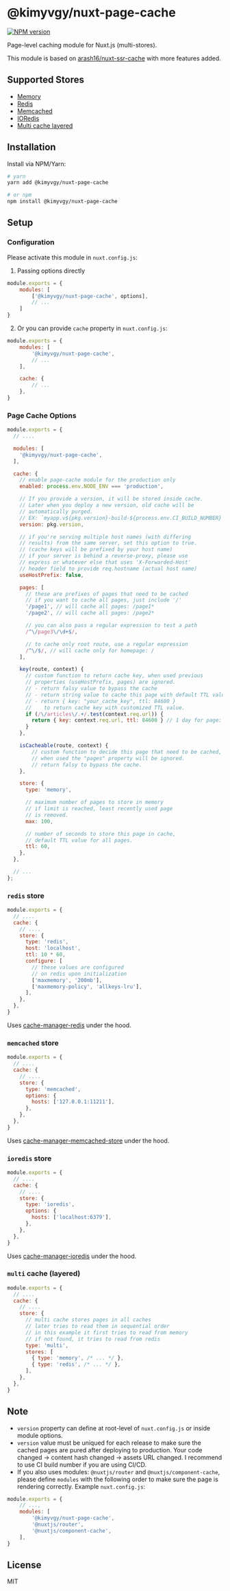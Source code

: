 # @kimyvgy/nuxt-page-cache
[![NPM version](https://img.shields.io/npm/v/@kimyvgy/nuxt-page-cache.svg)](https://www.npmjs.com/package/@kimyvgy/nuxt-page-cache)

Page-level caching module for Nuxt.js (multi-stores).

This module is based on [arash16/nuxt-ssr-cache](https://github.com/arash16/nuxt-ssr-cache) with more features added.

## Supported Stores

- [Memory](#page-cache-options)
- [Redis](#redis-store)
- [Memcached](#memcached-store)
- [IORedis](#ioredis-store)
- [Multi cache layered](#multi-cache-layered)

## Installation

Install via NPM/Yarn:

```bash
# yarn
yarn add @kimyvgy/nuxt-page-cache

# or npm
npm install @kimyvgy/nuxt-page-cache
```

## Setup

### Configuration

Please activate this module in `nuxt.config.js`:
1. Passing options directly
```javascript
module.exports = {
    modules: [
        ['@kimyvgy/nuxt-page-cache', options],
        // ...
    ]
}
```
2. Or you can provide `cache` property in `nuxt.config.js`:
```javascript
module.exports = {
    modules: [
        '@kimyvgy/nuxt-page-cache',
        // ...
    ],

    cache: {
        // ...
    },
}
```

### Page Cache Options

```javascript
module.exports = {
  // ....

  modules: [
    '@kimyvgy/nuxt-page-cache',
  ],

  cache: {
    // enable page-cache module for the production only
    enabled: process.env.NODE_ENV === 'production',

    // If you provide a version, it will be stored inside cache.
    // Later when you deploy a new version, old cache will be
    // automatically purged.
    // EX: `myapp.v${pkg.version}-build-${process.env.CI_BUILD_NUMBER}`
    version: pkg.version,

    // if you're serving multiple host names (with differing
    // results) from the same server, set this option to true.
    // (cache keys will be prefixed by your host name)
    // if your server is behind a reverse-proxy, please use
    // express or whatever else that uses 'X-Forwarded-Host'
    // header field to provide req.hostname (actual host name)
    useHostPrefix: false,

    pages: [
      // these are prefixes of pages that need to be cached
      // if you want to cache all pages, just include '/'
      '/page1', // will cache all pages: /page1*
      '/page2', // will cache all pages: /page2*

      // you can also pass a regular expression to test a path
      /^\/page3\/\d+$/,

      // to cache only root route, use a regular expression
      /^\/$/, // will cache only for homepage: /
    ],

    key(route, context) {
      // custom function to return cache key, when used previous
      // properties (useHostPrefix, pages) are ignored.
      // - return falsy value to bypass the cache
      // - return string value to cache this page with default TTL value.
      // - return { key: "your_cache_key", ttl: 84600 }
      //    to return cache key with customized TTL value.
      if (/\/articles\/.+/.test(context.req.url)) {
        return { key: context.req.url, ttl: 84600 } // 1 day for page: /articles/*
      }
    },

    isCacheable(route, context) {
        // custom function to decide this page that need to be cached,
        // when used the "pages" property will be ignored.
        // return falsy to bypass the cache.
    },

    store: {
      type: 'memory',

      // maximum number of pages to store in memory
      // if limit is reached, least recently used page
      // is removed.
      max: 100,

      // number of seconds to store this page in cache,
      // default TTL value for all pages.
      ttl: 60,
    },
  },

  // ...
};
```

### `redis` store

```javascript
module.exports = {
  // ....
  cache: {
    // ....
    store: {
      type: 'redis',
      host: 'localhost',
      ttl: 10 * 60,
      configure: [
        // these values are configured
        // on redis upon initialization
        ['maxmemory', '200mb'],
        ['maxmemory-policy', 'allkeys-lru'],
      ],
    },
  },
}
```
Uses [cache-manager-redis](https://www.npmjs.com/package/cache-manager-redis) under the hood.

### `memcached` store

```javascript
module.exports = {
  // ....
  cache: {
    // ....
    store: {
      type: 'memcached',
      options: {
        hosts: ['127.0.0.1:11211'],
      },
    },
  },
}
```
Uses [cache-manager-memcached-store](https://www.npmjs.com/package/cache-manager-memcached-store) under the hood.

### `ioredis` store

```javascript
module.exports = {
  // ....
  cache: {
    // ....
    store: {
      type: 'ioredis',
      options: {
        hosts: ['localhost:6379'],
      },
    },
  },
}
```
Uses [cache-manager-ioredis](https://www.npmjs.com/package/cache-manager-ioredis) under the hood.

### `multi` cache (layered)

```javascript
module.exports = {
  // ....
  cache: {
    // ....
    store: {
      // multi cache stores pages in all caches
      // later tries to read them in sequential order
      // in this example it first tries to read from memory
      // if not found, it tries to read from redis
      type: 'multi',
      stores: [
        { type: 'memory', /* ... */ },
        { type: 'redis', /* ... */ },
      ],
    },
  },
}
```

## Note

- `version` property can define at root-level of `nuxt.config.js` or inside module options.
- `version` value must be uniqued for each release to make sure the cached pages are pured after deploying to production. Your code changed -> content hash changed -> assets URL changed. I recommend to use CI build number if you are using CI/CD.
- If you also uses modules: `@nuxtjs/router` and `@nuxtjs/component-cache`, please define `modules` with the following order to make sure the page is rendering correctly. Example `nuxt.config.js`:
```javascript
module.exports = {
    // ...,
    modules: [
        '@kimyvgy/nuxt-page-cache',
        '@nuxtjs/router',
        '@nuxtjs/component-cache',
    ],
}
```

## License
MIT
